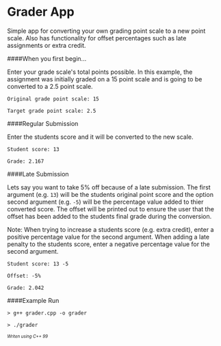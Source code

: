 # Grader App

Simple app for converting your own grading point scale to a new point scale. Also has functionality for offset percentages such as late assignments or extra credit.

####When you first begin...

Enter your grade scale's total points possible. In this example, the assignment was initially graded on a 15 point scale and is going to be converted to a 2.5 point scale.

`Original grade point scale: 15`

`Target grade point scale: 2.5`

####Regular Submission

Enter the students score and it will be converted to the new scale. 

`Student score: 13`

`Grade: 2.167`

####Late Submission

Lets say you want to take 5% off because of a late submission. The first argument (e.g. `13`) will be the students original point score and the option second argument (e.g. `-5`) will be the percentage value added to thier converted score. The offset will be printed out to ensure the user that the offset has been added to the students final grade during the conversion.

Note: When trying to increase a students score (e.g. extra credit), enter a positive percentage value for the second argument. When adding a late penalty to the students score, enter a negative percentage value for the second argument.

`Student score: 13 -5`

`Offset: -5%`

`Grade: 2.042`

####Example Run

`> g++ grader.cpp -o grader`

`> ./grader`




<sub><sup>*Writen using C++ 99*</sup></sub>

